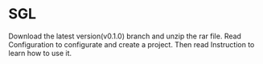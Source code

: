 # SGL
Download the latest version(v0.1.0) branch and unzip the rar file. Read Configuration to configurate and create a project. Then read Instruction to learn how to use it.
